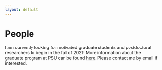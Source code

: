 ```yaml
---
layout: default
---
```


# People

I am currently looking for motivated graduate students and postdoctoral researchers to begin in the fall of 2021! More information about the graduate program at PSU can be found [here](https://www.pdx.edu/civil-environmental-engineering/graduate-admissions). Please contact me by email if interested.
